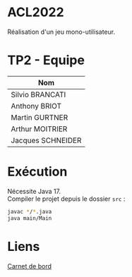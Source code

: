 # ACL2022

Réalisation d'un jeu mono-utilisateur.

# TP2 - Equipe

| Nom |
| ------ |
| Silvio BRANCATI |
| Anthony BRIOT |
| Martin GURTNER |
| Arthur MOITRIER |
| Jacques SCHNEIDER |

# Exécution

Nécessite Java 17. \
Compiler le projet depuis le dossier `src` : 

```bash
javac */*.java
java main/Main
```

# Liens 

[Carnet de bord](https://docs.google.com/document/d/17_5gxepJezHioY37KhuQF2T5QffP5K3K8vd6nic-mLI/edit?usp=sharing)
